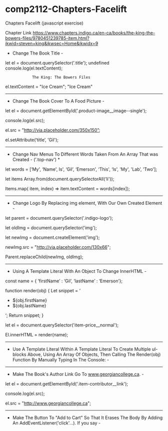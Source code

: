 # comp2112-Chapters-Facelift
Chapters Facelift (javascript exercise)



Chapter Link
https://www.chapters.indigo.ca/en-ca/books/the-king-the-bowers-files/9780451239785-item.html?ikwid=steven+king&ikwsec=Home&ikwidx=9


- Change The Book Title -

let el = document.querySelector('.title');
undefined
console.log(el.textContent);

                The King: The Bowers Files  
                
el.textContent = "Ice Cream";
"Ice Cream"

---------------------------------------------------


- Change The Book Cover To A Food Picture -

let el = document.getElementById('.product-image__image--single'); 

console.log(el.src); 

el.src = "http://via.placeholder.com/350x150”; 

el.setAttribute(‘title’, 'Gil'); 


---------------------------------------------------


- Change Nav Menus To Different Words Taken From An Array That was Created -  ('.top-nav') *

let words = [‘My', ‘Name', Is', ‘Gil’, ‘Emerson', ‘This', ‘Is', 'My', 'Lab’, 'Two'];

let items Array.from(document.querySelectorAll(‘li'));

Items.map( item, index) => item.textContent = words[index]);


---------------------------------------------------


- Change Logo By Replacing img element, With Our Own Created Element -

let parent = document.querySelector('.indigo-logo');

let oldImg = document.querySelector('img');

let newImg = document.createElement('img');

newImg.src = "http://via.placeholder.com/130x66";

Parent.replaceChild(newImg, oldImg);


---------------------------------------------------


- Using A Template Literal With An Object To Change InnerHTML - 

const name = { ’firstName’ : ‘Gil’, ‘lastName’ : ‘Emerson’};

function render(obj) {
Let snippet = ‘
<ul>
<li>${obj.firstName}</li>
<li>${obj.lastName}</li>
</ul>
‘;
Return snippet;
}

let el = document.querySelector('item-price__normal');

El.innerHTML = render(name);

---------------------------------------------------


- Use A Template Literal Within A Template Literal To Create Multiple ul-blocks Above, Using An Array Of Objects, Then Calling The Render(obj) Function By Manually Typing In The Console: -


---------------------------------------------------

- Make The Book's Author Link Go To www.georgiancollege.ca.  -

let el = document.getElementById('.item-contributor__link');

console.log(el.src);

el.src = "http://www.georgiancollege.ca";


---------------------------------------------------


- Make The Button To "Add to Cart" So That It Erases The Body By Adding An AddEventListener('click'...). If you say -




